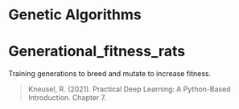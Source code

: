 # Genetic Algorithms

# Generational_fitness_rats
Training generations to breed and mutate to increase fitness.

> Kneusel, R. (2021). Practical Deep Learning: A Python-Based Introduction. Chapter 7.
